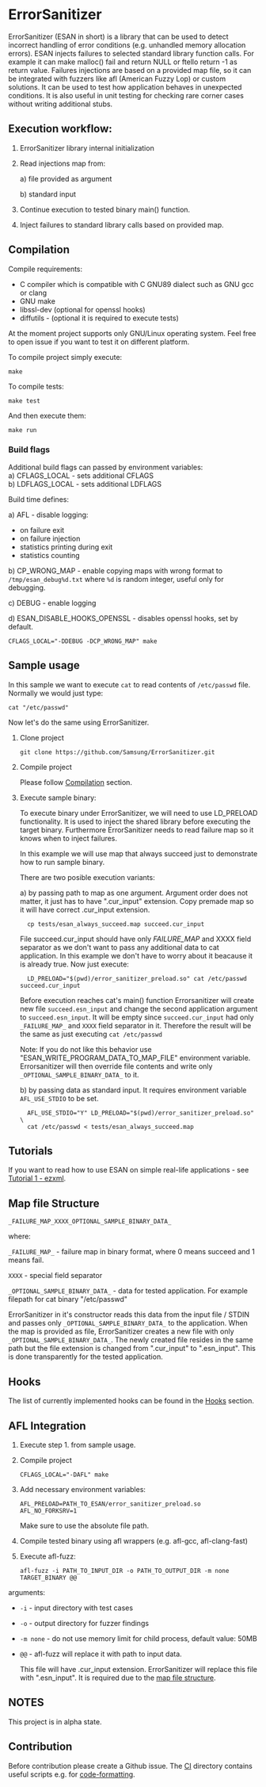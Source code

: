 # ErrorSanitizer
ErrorSanitizer (ESAN in short) is a library that can be used to detect incorrect handling of error conditions (e.g. unhandled memory allocation errors).
ESAN injects failures to selected standard library function calls.
For example it can make malloc() fail and return NULL or ftello return -1 as return value.
Failures injections are based on a provided map file, so it can be integrated with fuzzers like afl (American Fuzzy Lop) or custom solutions.
It can be used to test how application behaves in unexpected conditions.
It is also useful in unit testing for checking rare corner cases without writing additional stubs.

## Execution workflow:
1. ErrorSanitizer library internal initialization
2. Read injections map from:

    a) file provided as argument

    b) standard input
3. Continue execution to tested binary main() function.
4. Inject failures to standard library calls based on provided map.

## Compilation
Compile requirements:
  - C compiler which is compatible with C GNU89 dialect such as GNU gcc or clang
  - GNU make
  - libssl-dev (optional for openssl hooks)
  - diffutils - (optional it is required to execute tests)

At the moment project supports only GNU/Linux operating system.
Feel free to open issue if you want to test it on different platform.

To compile project simply execute:

```shell
make
```
To compile tests:
```shell
make test
```
And then execute them:
```shell
make run
```
### Build flags
Additional build flags can passed by environment variables:<br />
  a) CFLAGS_LOCAL - sets additional CFLAGS<br />
  b) LDFLAGS_LOCAL - sets additional LDFLAGS

Build time defines:

a) AFL - disable logging:
  - on failure exit
  - on failure injection
  - statistics printing during exit
  - statistics counting

b) CP_WRONG_MAP - enable copying maps with wrong format to `/tmp/esan_debug%d.txt`
where `%d` is random integer, useful only for debugging.

c) DEBUG - enable logging

d) ESAN_DISABLE_HOOKS_OPENSSL - disables openssl hooks, set by default.

```shell
CFLAGS_LOCAL="-DDEBUG -DCP_WRONG_MAP" make
```
## Sample usage

In this sample we want to execute `cat` to read contents of `/etc/passwd` file.
Normally we would just type:
   ```shell
   cat "/etc/passwd"
   ```
Now let's do the same using ErrorSanitizer.

1. Clone project
   ```shell
   git clone https://github.com/Samsung/ErrorSanitizer.git
   ```
2. Compile project

   Please follow [Compilation](#compilation) section.

3. Execute sample binary:

   To execute binary under ErrorSanitizer, we will need to use LD_PRELOAD functionality.
   It is used to inject the shared library before executing the target binary.
   Furthermore ErrorSanitizer needs to read failure map so it knows when to inject failures.

   In this example we will use map that always succeed just to demonstrate how to run sample binary.

   There are two posible execution variants:

    a) by passing path to map as one argument.
	Argument order does not matter, it just has to have ".cur_input" extension.
    Copy premade map so it will have correct .cur_input extension.
    ```
      cp tests/esan_always_succeed.map succeed.cur_input
    ```
    File succeed.cur_input should have only _FAILURE_MAP_ and XXXX field separator
	as we don't want to pass any additional data to cat application.
    In this example we don't have to worry about it beacause it is already true.
    Now just execute:
    ```shell
      LD_PRELOAD="$(pwd)/error_sanitizer_preload.so" cat /etc/passwd succeed.cur_input
    ```
    Before execution reaches cat's main() function Errorsanitizer will create new file `succeed.esn_input`
    and change the second application argument to `succeed.esn_input`.
    It will be empty since `succeed.cur_input` had only `_FAILURE_MAP_` and `XXXX` field separator in it.
    Therefore the result will be the same as just executing `cat /etc/passwd`

    Note: If you do not like this behavior use "ESAN_WRITE_PROGRAM_DATA_TO_MAP_FILE" environment
	variable. Errorsanitizer will then override file contents and write only
	`_OPTIONAL_SAMPLE_BINARY_DATA_` to it.

    b) by passing data as standard input. It requires environment variable `AFL_USE_STDIO` to be set.

    ```shell
      AFL_USE_STDIO="Y" LD_PRELOAD="$(pwd)/error_sanitizer_preload.so" \
      cat /etc/passwd < tests/esan_always_succeed.map
    ```

## Tutorials

If you want to read how to use ESAN on simple real-life applications - see [Tutorial 1 - ezxml](./doc/tutorial_000/desc.md).

## Map file Structure

`_FAILURE_MAP_XXXX_OPTIONAL_SAMPLE_BINARY_DATA_`

where:

`_FAILURE_MAP_` - failure map in binary format, where 0 means succeed and 1 means fail.

`XXXX` - special field separator

`_OPTIONAL_SAMPLE_BINARY_DATA_` - data for tested application. For example filepath for cat binary "/etc/passwd"

ErrorSanitizer in it's constructor reads this data from the input file / STDIN
and passes only `_OPTIONAL_SAMPLE_BINARY_DATA_` to the application.
When the map is provided as file, ErrorSanitizer creates a new file with only `_OPTIONAL_SAMPLE_BINARY_DATA_`.
The newly created file resides in the same path but the file extension is changed from ".cur_input" to ".esn_input".
This is done transparently for the tested application.

## Hooks
The list of currently implemented hooks can be found in the [Hooks](./doc/Hooks.md) section.

## AFL Integration
1. Execute step 1. from sample usage.
2. Compile project
    ```shell
    CFLAGS_LOCAL="-DAFL" make
    ```
2. Add necessary environment variables:
   ```shell
   AFL_PRELOAD=PATH_TO_ESAN/error_sanitizer_preload.so
   AFL_NO_FORKSRV=1
   ```
   Make sure to use the absolute file path.

3. Compile tested binary using afl wrappers (e.g. afl-gcc, afl-clang-fast)
4. Execute afl-fuzz:
   ```shell
   afl-fuzz -i PATH_TO_INPUT_DIR -o PATH_TO_OUTPUT_DIR -m none TARGET_BINARY @@
   ```
arguments:


*  `-i` - input directory with test cases
*  `-o` - output directory for fuzzer findings
*  `-m none` - do not use memory limit for child process, default value: 50MB
*  `@@` - afl-fuzz will replace it with path to input data.

   This file will have .cur_input extension.
ErrorSanitizer will replace this file with ".esn_input". It is required due to the [map file structure](#map-file-structure).

## NOTES
This project is in alpha state.

## Contribution
Before contribution please create a Github issue.
The [CI](./ci) directory contains useful scripts e.g. for [code-formatting](./ci/run-clang-format.sh).
